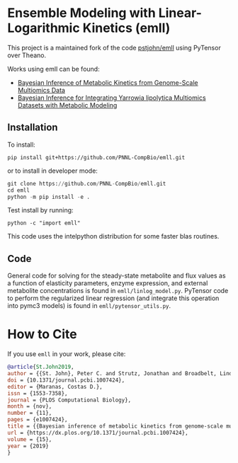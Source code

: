 # Ensemble Modeling with Linear-Logarithmic Kinetics (emll)

This project is a maintained fork of the code [pstjohn/emll](https://github.com/pstjohn/emll) using PyTensor over Theano. 

Works using emll can be found:
- [Bayesian Inference of Metabolic Kinetics from Genome-Scale Multiomics Data](https://dx.plos.org/10.1371/journal.pcbi.1007424)
- [Bayesian Inference for Integrating Yarrowia lipolytica Multiomics Datasets with Metabolic Modeling](https://pubs.acs.org/doi/full/10.1021/acssynbio.1c00267)

## Installation

To install:

```shell
pip install git+https://github.com/PNNL-CompBio/emll.git
```

or to install in developer mode:
```python
git clone https://github.com/PNNL-CompBio/emll.git
cd emll
python -m pip install -e .
```

Test install by running:

```shell
python -c "import emll"
```

This code uses the intelpython distribution for some faster blas routines.

## Code

General code for solving for the steady-state metabolite and flux values as a function of elasticity parameters, enzyme expression, and external metabolite concentrations is found in `emll/linlog_model.py`. PyTensor code to perform the regularized linear regression (and integrate this operation into pymc3 models) is found in `emll/pytensor_utils.py`.



# How to Cite

If you use `emll` in your work, please cite:
```bibtex
@article{St.John2019,
author = {{St. John}, Peter C. and Strutz, Jonathan and Broadbelt, Linda J. and Tyo, Keith E. J. and Bomble, Yannick J.},
doi = {10.1371/journal.pcbi.1007424},
editor = {Maranas, Costas D.},
issn = {1553-7358},
journal = {PLOS Computational Biology},
month = {nov},
number = {11},
pages = {e1007424},
title = {{Bayesian inference of metabolic kinetics from genome-scale multiomics data}},
url = {https://dx.plos.org/10.1371/journal.pcbi.1007424},
volume = {15},
year = {2019}
}
```
